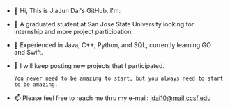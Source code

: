 - 👋 Hi, This is JiaJun Dai's GitHub. I'm:
- 👀 A graduated student at San Jose State University looking for internship and more project participation.
- 🌱 Experienced in Java, C++, Python, and SQL, currently learning GO and Swift.
- 💞️ I will keep posting new projects that I participated.

      You never need to be amazing to start, but you always need to start to be amazing.
      
- 📫 Please feel free to reach me thru my e-mail: jdai10@mail.ccsf.edu

<!---
DJJ547/DJJ547 is a ✨ special ✨ repository because its `README.md` (this file) appears on your GitHub profile.
You can click the Preview link to take a look at your changes.
--->
